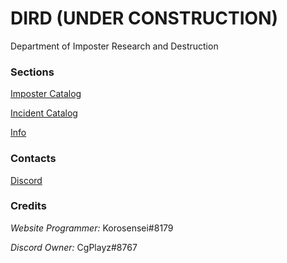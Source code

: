 # DIRD (UNDER CONSTRUCTION)
Department of Imposter Research and Destruction

### Sections

[Imposter Catalog](Imp-data/Imp-log.md)

[Incident Catalog](Imp-data/Incident-log.md)

[Info](Info/info.md)

### Contacts

[Discord](https://discord.gg/NNbBdQU)

### Credits

*Website Programmer:* Korosensei#8179

*Discord Owner:* CgPlayz#8767

